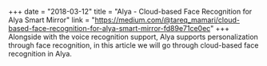 +++
date = "2018-03-12"
title = "Alya - Cloud-based Face Recognition for Alya Smart Mirror"
link = "https://medium.com/@tareq_mamari/cloud-based-face-recognition-for-alya-smart-mirror-fd89e71ce0ec"
+++
Alongside with the voice recognition support, Alya supports personalization through face recognition, in this article we will go through cloud-based face recognition in Alya.